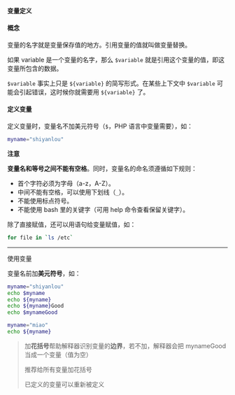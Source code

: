 #### 变量定义



#### 概念

变量的名字就是变量保存值的地方。引用变量的值就叫做变量替换。

如果 variable 是一个变量的名字，那么 `$variable` 就是引用这个变量的值，即这变量所包含的数据。

`$variable` 事实上只是 `${variable}` 的简写形式。在某些上下文中 `$variable` 可能会引起错误，这时候你就需要用 `${variable}` 了。

#### 定义变量

定义变量时，变量名不加美元符号（`$`，PHP 语言中变量需要），如：

```bash
myname="shiyanlou"
```

**注意**

**变量名和等号之间不能有空格**。同时，变量名的命名须遵循如下规则：

- 首个字符必须为字母（a-z，A-Z）。
- 中间不能有空格，可以使用下划线（`_`）。
- 不能使用标点符号。
- 不能使用 bash 里的关键字（可用 help 命令查看保留关键字）。

除了直接赋值，还可以用语句给变量赋值，如：

```bash
for file in `ls /etc`
```



---

使用变量



变量名前加**美元符号**，如：

```bash
myname="shiyanlou"
echo $myname
echo ${myname}
echo ${myname}Good
echo $mynameGood

myname="miao"
echo ${myname}
```

> 加**花括号**帮助解释器识别变量的**边界**，若不加，解释器会把 mynameGood 当成一个变量（值为空）
>
> 推荐给所有变量加花括号
>
> 已定义的变量可以重新被定义